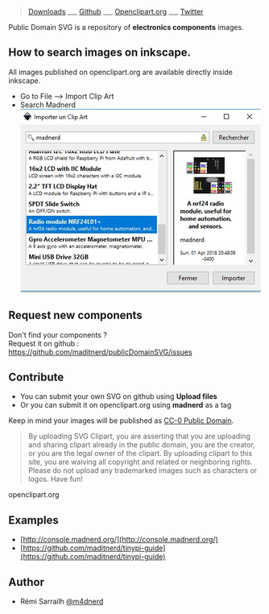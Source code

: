 >[Downloads](https://github.com/maditnerd/publicDomainSVG/archive/master.zip) ___
[Github](https://github.com/maditnerd/publicDomainSVG/) ___
[Openclipart.org](https://openclipart.org/user-detail/madnerd) ___
[Twitter](https://twitter.com/m4dnerd)

Public Domain SVG is a repository of **electronics components** images.   

## How to search images on inkscape.
All images published on openclipart.org are available directly inside inkscape.

* Go to File --> Import Clip Art
* Search Madnerd   
![HowTo](howto.jpg)

## Request new components
Don't find your components ?   
Request it on github : https://github.com/maditnerd/publicDomainSVG/issues

## Contribute
* You can submit your own SVG on github using **Upload files**
* Or you can submit it on openclipart.org using **madnerd** as a tag

Keep in mind your images will be published as [CC-0 Public Domain](https://creativecommons.org/publicdomain/zero/1.0/).

>By uploading SVG Clipart, you are asserting that you are uploading and sharing clipart already in the public domain, you are the creator, or you are the legal owner of the clipart. By uploading clipart to this site, you are waiving all copyright and related or neighboring rights. Please do not upload any trademarked images such as characters or logos. Have fun!   

openclipart.org

## Examples
* [http://console.madnerd.org/](http://console.madnerd.org/)
* [https://github.com/maditnerd/tinypi-guide](https://github.com/maditnerd/tinypi-guide)

## Author
* Rémi Sarrailh [@m4dnerd](https://twitter.com/m4dnerd)